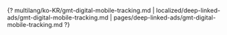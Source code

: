 {? multilang/ko-KR/gmt-digital-mobile-tracking.md | localized/deep-linked-ads/gmt-digital-mobile-tracking.md | pages/deep-linked-ads/gmt-digital-mobile-tracking.md ?}

